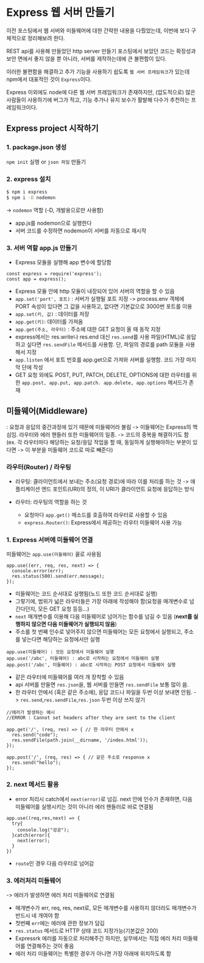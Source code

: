 # Express 웹 서버 만들기

이전 포스팅에서 웹 서버와 미들웨어에 대한 간략한 내용을 다뤘었는데, 이번에 보다 구체적으로 정리해보려 한다.

REST api를 사용해 만들었던 http server 만들기 포스팅에서 보았던 코드는 확장성과 보안 면에서 좋지 않을 뿐 아니라, 서버를 제작하는데에 큰 불편함이 있다.

이러한 불편함을 해결하고 추가 기능을 사용하기 쉽도록 `웹 서버 프레임워크`가 있는데 npm에서 대표적인 것이 `Express`이다.

Express 이외에도 node에 다른 웹 서버 프레임워크가 존재하지만, (압도적으로) 많은 사람들이 사용하기에 버그가 적고, 기능 추가나 유지 보수가 활발해 다수가 추천하는 프레임워크이다.


## Express project 시작하기

### 1. package.json 생성 
`npm init` 실행 or `json 파일` 만들기

### 2. express 설치
```BASH
$ npm i express
$ npm i -D nodemon
```
-> `nodemon` 역할 (-D, 개발용으로만 사용함)
- app.js를 nodemon으로 실행한다
- 서버 코드를 수정하면 nodemon이 서버를 자동으로 재시작

### 3. 서버 역할 app.js 만들기
- Express 모듈을 실행해 app 변수에 할당함
```JS
const express = require('express');
const app = express();
```
- Express 모듈 안에 http 모듈이 내장되어 있어 서버의 역할을 할 수 있음
- `app.set('port', 포트)` : 서버가 실행될 포트 지정
    -> process.env 객체에 PORT 속성이 있다면 그 값을 사용하고, 없다면 기본값으로 3000번 포트를 이용
- `app.set(키, 값)` : 데이터를 저장
- `app.get(키)`: 데이터를 가져옴
- `app.get(주소, 라우터)` :  주소에 대한 GET 요청이 올 때 동작 지정
- express에서는 res.write나 res.end 대신 `res.send`를 사용 
    파일(HTML)로 응답하고 싶다면 `res.sendFile` 메서드를 사용함. 단, 파일의 경로를 path 모듈을 사용해서 지정
- `app.listen` 에서 포트 번호를 app.get으로 가져와 서버를 실행함. 코드 가장 마지막 단에 작성
- GET 요청 외에도 POST, PUT, PATCH, DELETE, OPTIONS에 대한 라우터를 위한 `app.post, app.put, app.patch. app.delete, app.options` 메서드가 존재

## 미들웨어(Middleware)
: 요청과 응답의 중간과정에 있기 때문에 미들웨어라 불림
-> 미들웨어는 Express의 핵심임. 라우터와 에러 핸들러 또한 미들웨어의 일종. 
-> 코드의 중복을 해결하기도 함 (ex. 각 라우터마다 해당하는 요청/응답 작업을 할 때, 동일하게 실행해야하는 부분이 있다면 -> 이 부분을 미들웨어 코드로 따로 빼준다)

### 라우터(Router) / 라우팅

- 라우팅: 클라이언트에서 보내는 주소(요청 경로)에 따라 이를 처리를 하는 것
-> 애플리케이션 엔드 포인트(URI)의 정의, 이 URI가 클라이언트 요청에 응답하는 방식

- 라우터: 라우팅의 역할을 하는 것
  - 요청마다 `app.get()` 메소드를 호출하여 라우터로 사용할 수 있음
  - `express.Router()`: Express에서 제공하는 라우터 미들웨어 사용 가능


### 1. Express 서버에 미들웨어 연결
미들웨어는 `app.use(미들웨어)` 꼴로 사용됨

```JS
app.use((err, req, res, next) => {
  console.error(err);
  res.status(500).send(err.message);
});
```
- 미들웨어는 코드 순서대로 실행됨(노드 또한 코드 순서대로  실행)
- 그렇기에, 범위가 넓은 라우터들은 가장 아래에 작성해야 함(요청을 매개변수로 넘긴다던지, 모든 GET 요청 등등...)
- `next` 매개변수를 이용해 다음 미들웨어로 넘어가는 함수를 넘길 수 있음
(**next를 실행하지 않으면 다음 미들웨어가 실행되지 않음**)
- 주소를 첫 번째 인수로 넣어주지 않으면 미들웨어는 모든 요청에서 실행되고, 주소를 넣는다면 해당하는 요청에서만 실행
```JS
app.use(미들웨어) : 모든 요청에서 미들웨어 실행
app.use('/abc', 미들웨어) : abc로 시작하는 요청에서 미들웨어 실행
app.post('/abc', 미들웨어) : abc로 시작하는 POST 요청에서 미들웨어 실행
```
- 같은 라우터에 미들웨어를 여러 개 장착할 수 있음 
- api 서버를 만들면 `res.json`을, 웹 서버를 만들면 `res.sendFile` 보통 많이 씀.
- 한 라우터 안에서 (혹은 같은 주소에), 응답 코드나 파일을 두번 이상 보내면 안됨.
  -> `res.send`,`res.sendFile`,`res.json` 두번 이상 쓰지 않기
```JS
//에러가 발생하는 예시
//ERROR : Cannot set headers after they are sent to the client

app.get('/', (req, res) => { // 한 라우터 안에서 x
  res.send("code");
  res.sendFile(path.join(__dirname, '/index.html'));
});

app.post('/', (req, res) => { // 같은 주소로 response x
  res.send("hello");
});
```


### 2. next 메서드 활용
- error 처리시 catch에서 `next(error)`로 넘김. next 안에 인수가 존재하면, 다음 미들웨어를 실행시키는 것이 아니라 에러 핸들러로 바로 연결됨
```JS
app.use((req,res,next) => {
  try{
    console.log("성공");
  }catch(error){
    next(error);
  }
})
```
- `route`인 경우 다음 라우터로 넘어감

### 3. 에러처리 미들웨어
-> 에러가 발생하면 에러 처리 미들웨어로 연결됨

- 매개변수가 err, req, res, next로, 모든 매개변수를 사용하지 않더라도 매개변수가 반드시 네 개여야 함
- 첫번째 `err`에는 에러에 관한 정보가 담김
- `res.status` 메서드로 HTTP 상태 코드 지정가능(기본값은 200)
- Expressrk 에러를 자동으로 처리해주긴 하지만, 실무에서는 직접 에러 처리 미들웨어를 연결해주는 것이 좋음
- 에러 처리 미들웨어는 특별한 경우가 아니면 가장 아래에 위치하도록 함















